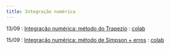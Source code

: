 ```yaml
---
title: Integração numérica
---
```


13/09
: [Integração numérica: método do Trapezio](https://youtu.be/D3oslO0nJvU)
  : [colab](https://colab.research.google.com/drive/1zTZNH-Dha4H3wK4y1d8PFQF0MchpIFU1?usp=sharing)
  

15/09
: [Integração numérica: método de Simpson + erros](https://youtu.be/PuoXz6Tlm3o)
  : [colab](https://colab.research.google.com/drive/1rfB_vgP7XyZbFnSYF7DgUzWvhc-3awgv#scrollTo=IAsOBonK871hg)
